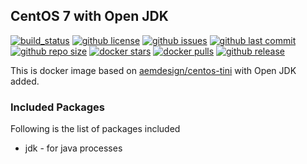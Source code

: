 ## CentOS 7 with Open JDK

[![build_status](https://travis-ci.org/aem-design/docker-openjdk.svg?branch=master)](https://travis-ci.org/aem-design/docker-openjdk)
[![github license](https://img.shields.io/github/license/aem-design/docker-openjdk)](https://github.com/aem-design/docker-openjdk) 
[![github issues](https://img.shields.io/github/issues/aem-design/docker-openjdk)](https://github.com/aem-design/docker-openjdk) 
[![github last commit](https://img.shields.io/github/last-commit/aem-design/docker-openjdk)](https://github.com/aem-design/docker-openjdk) 
[![github repo size](https://img.shields.io/github/repo-size/aem-design/docker-openjdk)](https://github.com/aem-design/docker-openjdk) 
[![docker stars](https://img.shields.io/docker/stars/aemdesign/openjdk)](https://hub.docker.com/r/aemdesign/openjdk) 
[![docker pulls](https://img.shields.io/docker/pulls/aemdesign/openjdk)](https://hub.docker.com/r/aemdesign/openjdk) 
[![github release](https://img.shields.io/github/release/aem-design/docker-openjdk)](https://github.com/aem-design/docker-openjdk)

This is docker image based on [aemdesign/centos-tini](https://hub.docker.com/r/aemdesign/centos-tini/) with Open JDK added.

### Included Packages

Following is the list of packages included

* jdk                   - for java processes


